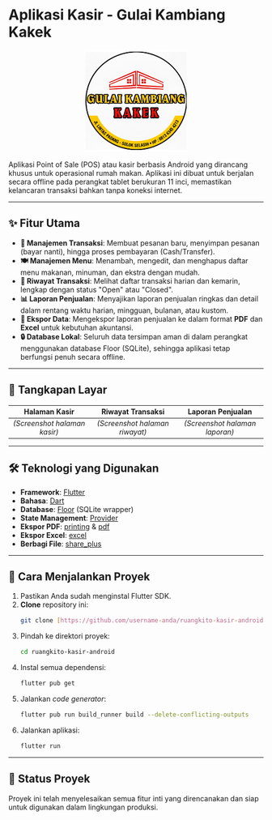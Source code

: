 # Aplikasi Kasir - Gulai Kambiang Kakek

<p align="center">
  <img src="assets/images/app_logo.png" width="200">
</p>

Aplikasi Point of Sale (POS) atau kasir berbasis Android yang dirancang khusus untuk operasional rumah makan. Aplikasi ini dibuat untuk berjalan secara offline pada perangkat tablet berukuran 11 inci, memastikan kelancaran transaksi bahkan tanpa koneksi internet.

---

## ✨ Fitur Utama

- **📱 Manajemen Transaksi**: Membuat pesanan baru, menyimpan pesanan (bayar nanti), hingga proses pembayaran (Cash/Transfer).
- **🍽️ Manajemen Menu**: Menambah, mengedit, dan menghapus daftar menu makanan, minuman, dan ekstra dengan mudah.
- **📜 Riwayat Transaksi**: Melihat daftar transaksi harian dan kemarin, lengkap dengan status "Open" atau "Closed".
- **📊 Laporan Penjualan**: Menyajikan laporan penjualan ringkas dan detail dalam rentang waktu harian, mingguan, bulanan, atau kustom.
- **📄 Ekspor Data**: Mengekspor laporan penjualan ke dalam format **PDF** dan **Excel** untuk kebutuhan akuntansi.
- **🔒 Database Lokal**: Seluruh data tersimpan aman di dalam perangkat menggunakan database Floor (SQLite), sehingga aplikasi tetap berfungsi penuh secara offline.

---

## 📸 Tangkapan Layar

| Halaman Kasir | Riwayat Transaksi | Laporan Penjualan |
| :---: | :---: | :---: |
| _(Screenshot halaman kasir)_ | _(Screenshot halaman riwayat)_ | _(Screenshot halaman laporan)_ |

---

## 🛠️ Teknologi yang Digunakan

- **Framework**: [Flutter](https://flutter.dev/)
- **Bahasa**: [Dart](https://dart.dev/)
- **Database**: [Floor](https://pub.dev/packages/floor) (SQLite wrapper)
- **State Management**: [Provider](https://pub.dev/packages/provider)
- **Ekspor PDF**: [printing](https://pub.dev/packages/printing) & [pdf](https://pub.dev/packages/pdf)
- **Ekspor Excel**: [excel](https://pub.dev/packages/excel)
- **Berbagi File**: [share_plus](https://pub.dev/packages/share_plus)

---

## 🚀 Cara Menjalankan Proyek

1.  Pastikan Anda sudah menginstal Flutter SDK.
2.  **Clone** repository ini:
    ```bash
    git clone [https://github.com/username-anda/ruangkito-kasir-android.git](https://github.com/username-anda/ruangkito-kasir-android.git)
    ```
3.  Pindah ke direktori proyek:
    ```bash
    cd ruangkito-kasir-android
    ```
4.  Instal semua dependensi:
    ```bash
    flutter pub get
    ```
5.  Jalankan *code generator*:
    ```bash
    flutter pub run build_runner build --delete-conflicting-outputs
    ```
6.  Jalankan aplikasi:
    ```bash
    flutter run
    ```

---

## 📝 Status Proyek

Proyek ini telah menyelesaikan semua fitur inti yang direncanakan dan siap untuk digunakan dalam lingkungan produksi.
